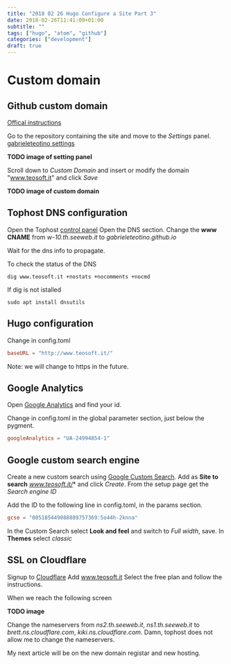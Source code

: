 ```yaml
---
title: "2018 02 26 Hugo Configure a Site Part 3"
date: 2018-02-26T11:41:09+01:00
subtitle: ""
tags: ["hugo", "atom", "github"]
categories: ["development"]
draft: true
---
```


# Custom domain
## Github custom domain
[Offical instructions](https://help.github.com/articles/adding-or-removing-a-custom-domain-for-your-github-pages-site/)

Go to the repository containing the site and move to the *Settings* panel.
[gabrieleteotino settings](https://github.com/gabrieleteotino/gabrieleteotino.github.io/settings)

**TODO image of setting panel**

Scroll down to *Custom Domain* and insert or modify the domain "www.teosoft.it" and click *Save*

**TODO image of custom domain**

## Tophost DNS configuration
Open the Tophost [control panel](https://cp.tophost.it/)
Open the DNS section.
Change the **www** **CNAME** from *w-10.th.seeweb.it* to *gabrieleteotino.github.io*

Wait for the dns info to propagate.

To check the status of the DNS
```shell
dig www.teosoft.it +nostats +nocomments +nocmd
```

If dig is not istalled
```shell
sudo apt install dnsutils
```

## Hugo configuration
Change in config.toml
```toml
baseURL = "http://www.teosoft.it/"
```

Note: we will change to https in the future.

## Google Analytics
Open [Google Analytics](https://analytics.google.com) and find your id.

Change in config.toml in the global parameter section, just below the pygment.
```toml
googleAnalytics = "UA-24994854-1"
```

## Google custom search engine
Create a new custom search using [Google Custom Search](https://cse.google.com/).
Add as **Site to search** *www.teosoft.it/** and click *Create*.
From the setup page get the *Search engine ID*

Add the ID to the following line in config.toml, in the params section.
```toml
gcse = "005185449088889757369:5o44h-2knna"
```

In the Custom Search select **Look and feel** and switch to *Full width*, save.
In **Themes** select *classic*

## SSL on Cloudflare
Signup to [Cloudflare](https://www.cloudflare.com/a/sign-up-n)
Add www.teosoft.it
Select the free plan and follow the instructions.

When we reach the following screen

**TODO image**

Change the nameservers from *ns2.th.seeweb.it*, *ns1.th.seeweb.it* to *brett.ns.cloudflare.com*, *kiki.ns.cloudflare.com*.
Damn, tophost does not allow me to change the nameservers.

My next article will be on the new domain registar and new hosting.

